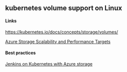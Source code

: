 ## kubernetes volume support on Linux

#### Links
https://kubernetes.io/docs/concepts/storage/volumes/

[Azure Storage Scalability and Performance Targets](https://docs.microsoft.com/en-us/azure/storage/common/storage-scalability-targets)


#### Best practices
[Jenkins on Kubernetes with Azure storage](http://unethicalblogger.com/2017/12/01/aks-storage-research.html)
